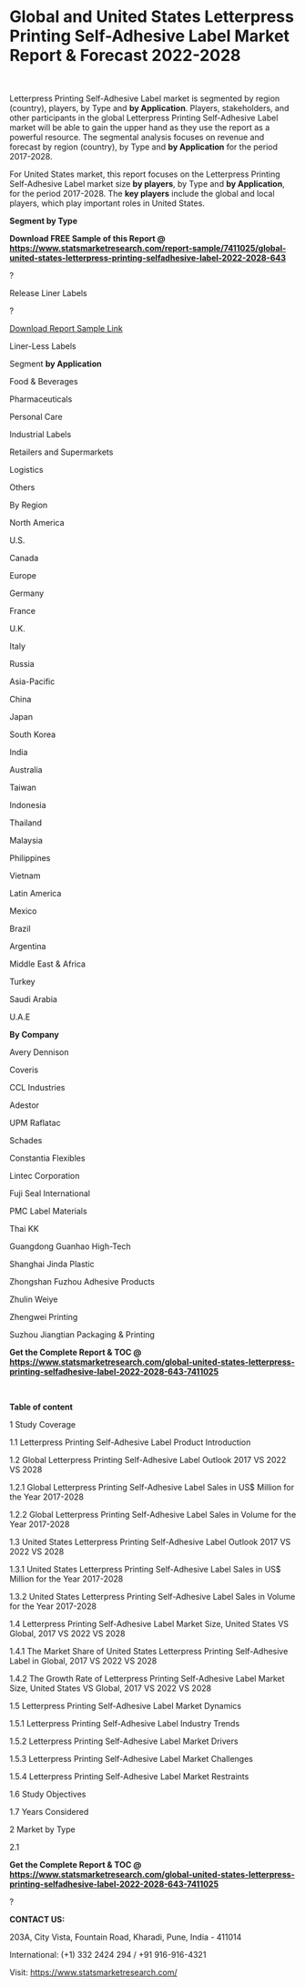 <h1>Global and United States Letterpress Printing Self-Adhesive Label Market Report & Forecast 2022-2028</h1><br/><p>Letterpress Printing Self-Adhesive Label market is segmented by region (country), players, by Type and <strong>by Application</strong>. Players, stakeholders, and other participants in the global Letterpress Printing Self-Adhesive Label market will be able to gain the upper hand as they use the report as a powerful resource. The segmental analysis focuses on revenue and forecast by region (country), by Type and <strong>by Application</strong> for the period 2017-2028.</p>
 
 
 
 <p>For United States market, this report focuses on the Letterpress Printing Self-Adhesive Label market size <strong>by players</strong>, by Type and <strong>by Application</strong>, for the period 2017-2028. The <strong>key players</strong> include the global and local players, which play important roles in United States.</p>
 
 
 
 <p><strong>Segment by Type</strong></p>
 
 
 
 <div><b>Download FREE Sample of this Report @ <a href="https://www.statsmarketresearch.com/download-free-sample/7411025/global-united-states-letterpress-printing-selfadhesive-label-2022-2028-643">https://www.statsmarketresearch.com/report-sample/7411025/global-united-states-letterpress-printing-selfadhesive-label-2022-2028-643</a></b></div>
 
 
 
 <p>? </p>
 
 
 
 <p>Release Liner Labels</p>
 
 
 
 <p>? </p>
 
 
 
 <p><a href="https://www.statsmarketresearch.com/download-free-sample/7411025/global-united-states-letterpress-printing-selfadhesive-label-2022-2028-643">Download Report Sample Link</a></p>
 
 
 
 <p>Liner-Less Labels</p>
 
 
 
 <p>Segment <strong>by Application</strong></p>
 
 
 
 <p>Food & Beverages</p>
 
 
 
 <p>Pharmaceuticals</p>
 
 
 
 <p>Personal Care</p>
 
 
 
 <p>Industrial Labels</p>
 
 
 
 <p>Retailers and Supermarkets</p>
 
 
 
 <p>Logistics</p>
 
 
 
 <p>Others</p>
 
 
 
 <p>By Region</p>
 
 
 
 <p>North America</p>
 
 
 
 <p>U.S.</p>
 
 
 
 <p>Canada</p>
 
 
 
 <p>Europe</p>
 
 
 
 <p>Germany</p>
 
 
 
 <p>France</p>
 
 
 
 <p>U.K.</p>
 
 
 
 <p>Italy</p>
 
 
 
 <p>Russia</p>
 
 
 
 <p>Asia-Pacific</p>
 
 
 
 <p>China</p>
 
 
 
 <p>Japan</p>
 
 
 
 <p>South Korea</p>
 
 
 
 <p>India</p>
 
 
 
 <p>Australia</p>
 
 
 
 <p>Taiwan</p>
 
 
 
 <p>Indonesia</p>
 
 
 
 <p>Thailand</p>
 
 
 
 <p>Malaysia</p>
 
 
 
 <p>Philippines</p>
 
 
 
 <p>Vietnam</p>
 
 
 
 <p>Latin America</p>
 
 
 
 <p>Mexico</p>
 
 
 
 <p>Brazil</p>
 
 
 
 <p>Argentina</p>
 
 
 
 <p>Middle East & Africa</p>
 
 
 
 <p>Turkey</p>
 
 
 
 <p>Saudi Arabia</p>
 
 
 
 <p>U.A.E</p>
 
 
 
 <p><strong>By Company</strong></p>
 
 
 
 <p>Avery Dennison</p>
 
 
 
 <p>Coveris</p>
 
 
 
 <p>CCL Industries</p>
 
 
 
 <p>Adestor</p>
 
 
 
 <p>UPM Raflatac</p>
 
 
 
 <p>Schades</p>
 
 
 
 <p>Constantia Flexibles</p>
 
 
 
 <p>Lintec Corporation</p>
 
 
 
 <p>Fuji Seal International</p>
 
 
 
 <p>PMC Label Materials</p>
 
 
 
 <p>Thai KK</p>
 
 
 
 <p>Guangdong Guanhao High-Tech</p>
 
 
 
 <p>Shanghai Jinda Plastic</p>
 
 
 
 <p>Zhongshan Fuzhou Adhesive Products</p>
 
 
 
 <p>Zhulin Weiye</p>
 
 
 
 <p>Zhengwei Printing</p>
 
 
 
 <p>Suzhou Jiangtian Packaging & Printing</p>
 
 
 
 <div><b>Get the Complete Report & TOC @ <a href="https://www.statsmarketresearch.com/global-united-states-letterpress-printing-selfadhesive-label-2022-2028-643-7411025">https://www.statsmarketresearch.com/global-united-states-letterpress-printing-selfadhesive-label-2022-2028-643-7411025</a></b></div>
 
 
 
 <p><br />
 
 <b>Table of content</b></p>
 
 
 
 <p>1 Study Coverage<br />
 
 1.1 Letterpress Printing Self-Adhesive Label Product Introduction<br />
 
 1.2 Global Letterpress Printing Self-Adhesive Label Outlook 2017 VS 2022 VS 2028<br />
 
 1.2.1 Global Letterpress Printing Self-Adhesive Label Sales in US$ Million for the Year 2017-2028<br />
 
 1.2.2 Global Letterpress Printing Self-Adhesive Label Sales in Volume for the Year 2017-2028<br />
 
 1.3 United States Letterpress Printing Self-Adhesive Label Outlook 2017 VS 2022 VS 2028<br />
 
 1.3.1 United States Letterpress Printing Self-Adhesive Label Sales in US$ Million for the Year 2017-2028<br />
 
 1.3.2 United States Letterpress Printing Self-Adhesive Label Sales in Volume for the Year 2017-2028<br />
 
 1.4 Letterpress Printing Self-Adhesive Label Market Size, United States VS Global, 2017 VS 2022 VS 2028<br />
 
 1.4.1 The Market Share of United States Letterpress Printing Self-Adhesive Label in Global, 2017 VS 2022 VS 2028<br />
 
 1.4.2 The Growth Rate of Letterpress Printing Self-Adhesive Label Market Size, United States VS Global, 2017 VS 2022 VS 2028<br />
 
 1.5 Letterpress Printing Self-Adhesive Label Market Dynamics<br />
 
 1.5.1 Letterpress Printing Self-Adhesive Label Industry Trends<br />
 
 1.5.2 Letterpress Printing Self-Adhesive Label Market Drivers<br />
 
 1.5.3 Letterpress Printing Self-Adhesive Label Market Challenges<br />
 
 1.5.4 Letterpress Printing Self-Adhesive Label Market Restraints<br />
 
 1.6 Study Objectives<br />
 
 1.7 Years Considered<br />
 
 2 Market by Type<br />
 
 2.1</p>
 
 
 
 <div><b>Get the Complete Report & TOC @ <a href="https://www.statsmarketresearch.com/global-united-states-letterpress-printing-selfadhesive-label-2022-2028-643-7411025">https://www.statsmarketresearch.com/global-united-states-letterpress-printing-selfadhesive-label-2022-2028-643-7411025</a></b></div>
 
 
 
 <p>? </p>
 
 
 
 <p><b>CONTACT US:</b><br />
 
 203A, City Vista, Fountain Road, Kharadi, Pune, India - 411014<br />
 
 International: (+1) 332 2424 294 / +91 916-916-4321<br />
 
 Visit: <a href="https://www.statsmarketresearch.com/">https://www.statsmarketresearch.com/</a></p>